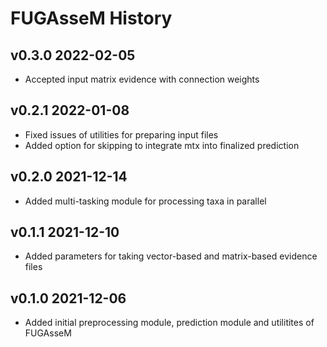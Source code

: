 
# FUGAsseM History #

## v0.3.0 2022-02-05 ##
* Accepted input matrix evidence with connection weights

## v0.2.1 2022-01-08 ##
* Fixed issues of utilities for preparing input files
* Added option for skipping to integrate mtx into finalized prediction 

## v0.2.0 2021-12-14 ##
* Added multi-tasking module for processing taxa in parallel

## v0.1.1 2021-12-10 ##
* Added parameters for taking vector-based and matrix-based evidence files

## v0.1.0 2021-12-06 ##
* Added initial preprocessing module, prediction module and utilitites of FUGAsseM
